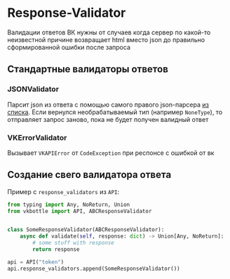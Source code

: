 # Response-Validator

Валидации ответов ВК нужны от случаев когда сервер по какой-то неизвестной причине возвращает html вместо json до правильно сформированной ошибки после запроса

## Стандартные валидаторы ответов

### JSONValidator

Парсит json из ответа с помощью самого правого json-парсера [из списка](../../modules.md). Если вернулся необрабатываемый тип (например `NoneType`), то отправляет запрос заново, пока не будет получен валидный ответ

### VKErrorValidator

Вызывает `VKAPIError` от `CodeException` при респонсе с ошибкой от вк

## Создание свего валидатора ответа

Пример с `response_validators` из `API`:

```python
from typing import Any, NoReturn, Union
from vkbottle import API, ABCResponseValidator


class SomeResponseValidator(ABCResponseValidator):
    async def validate(self, response: dict) -> Union[Any, NoReturn]:
        # some stuff with response
        return response

api = API("token")
api.response_validators.append(SomeResponseValidator())

```
